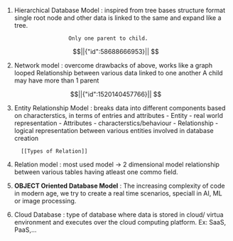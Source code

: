 
1. Hierarchical Database Model :
                         inspired from tree bases structure format single root node  and other data is linked to the same and expand like a tree.

                        Only one parent to child.


```math
||{"id":58688666953}||


```
2. Network model : 
                    overcome drawbacks of above, works like a graph
                    looped Relationship between various data linked  to one another
                   A child may have more than 1 parent 

```math
||{"id":1520140457766}||


```
3. Entity Relationship Model :
                 breaks data into different components based on characterstics, in terms of entries and attributes
             - Entity - real world representation
             - Attributes - characterstics/behaviour
             - Relationship - logical representation between various entities involved in database creation
         
         [[Types of Relation]]

 4. Relation model : most used model  -> 2 dimensional model relationship between various tables having atleast  one commo  field.

  
5. **OBJECT Oriented Database Model** :   The increasing complexity of code in modern age, we try to create a real time scenarios, speciall in AI, ML or image processing.

 6. Cloud Database : type of database where data is stored in cloud/ virtua environment and executes over the cloud computing platform.
          Ex: SaaS, PaaS,...
    
 
                       